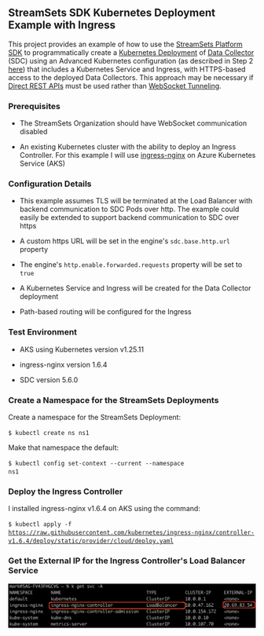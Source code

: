 ## StreamSets SDK Kubernetes Deployment Example with Ingress

This project provides an example of how to use the [StreamSets Platform SDK](https://docs.streamsets.com/platform-sdk/latest/index.html) to programmatically create a [Kubernetes Deployment](https://docs.streamsets.com/portal/platform-controlhub/controlhub/UserGuide/Deployments/Kubernetes.html#concept_ec3_cqg_hvb) of [Data Collector](https://streamsets.com/products/data-collector-engine/) (SDC) using an Advanced Kubernetes configuration (as described in Step 2 [here](https://docs.streamsets.com/portal/platform-controlhub/controlhub/UserGuide/Deployments/Kubernetes.html#task_xvp_g1n_jvb)) that includes a Kubernetes Service and Ingress, with HTTPS-based access to the deployed Data Collectors.  This approach may be necessary if [Direct REST APIs](https://docs.streamsets.com/portal/platform-controlhub/controlhub/UserGuide/Engines/Communication.html#concept_dt2_hq3_34b) must be used rather than [WebSocket Tunneling](https://docs.streamsets.com/portal/platform-controlhub/controlhub/UserGuide/Engines/Communication.html#concept_hbg_fq3_34b).

### Prerequisites

- The StreamSets Organization should have WebSocket communication disabled

- An existing Kubernetes cluster with the ability to deploy an Ingress Controller. For this example I will use [ingress-nginx](https://kubernetes.github.io/ingress-nginx/deploy/) on Azure Kubernetes Service (AKS)

### Configuration Details

- This example assumes TLS will be terminated at the Load Balancer with backend communication to SDC Pods over http.  The example could easily be extended to support backend communication to SDC over https

- A custom https URL will be set in the engine's <code>sdc.base.http.url</code> property

- The engine's <code>http.enable.forwarded.requests</code> property will be set to <code>true</code>

- A Kubernetes Service and Ingress will be created for the Data Collector deployment

- Path-based routing will be configured for the Ingress

### Test Environment

- AKS using Kubernetes version v1.25.11 

- ingress-nginx version 1.6.4

- SDC version 5.6.0

### Create a Namespace for the StreamSets Deployments

Create a namespace for the StreamSets Deployment:

<code>$ kubectl create ns ns1</code>

Make that namespace the default:

<code>$ kubectl config set-context --current --namespace ns1</code>

### Deploy the Ingress Controller

I installed ingress-nginx v1.6.4 on AKS using the command:

<code>$ kubectl apply -f https://raw.githubusercontent.com/kubernetes/ingress-nginx/controller-v1.6.4/deploy/static/provider/cloud/deploy.yaml</code>

### Get the External IP for the Ingress Controller's Load Balancer Service

<img src="images/external-ip.png" alt="pipeline" width="800"/>




